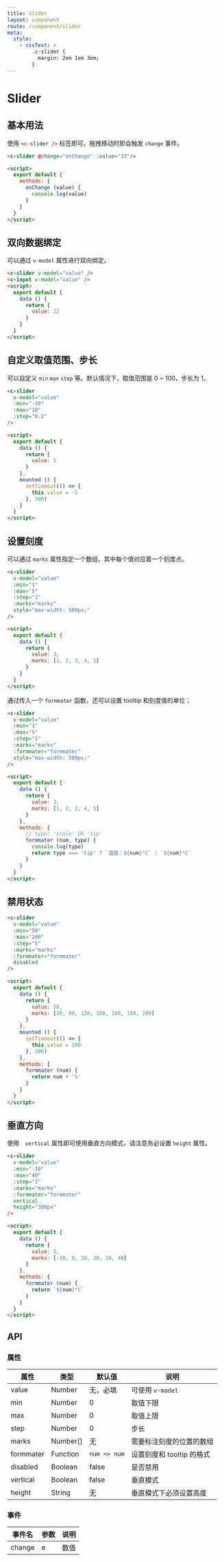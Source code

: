 ```yaml
---
title: Slider
layout: component
route: /component/slider
meta:
  style:
    - cssText: >
        .c-slider {
          margin: 2em 1em 3em;
        }
---
```


# Slider

## 基本用法

使用 `<c-slider />` 标签即可。拖拽移动时即会触发 `change` 事件。

```html
<c-slider @change="onChange" :value="33"/>

<script>
  export default {
    methods: {
      onChange (value) {
        console.log(value)
      }
    }
  }
</script>
```

## 双向数据绑定

可以通过 `v-model` 属性进行双向绑定。

```html
<c-slider v-model="value" />
<c-input v-model="value" />
<script>
  export default {
    data () {
      return {
        value: 22
      }
    }
  }
</script>
```

## 自定义取值范围、步长

可以自定义 `min` `max` `step` 等。默认情况下，取值范围是 0 ~ 100，步长为 1。

```html
<c-slider
  v-model="value"
  :min="-10"
  :max="10"
  :step="0.2"
/>

<script>
  export default {
    data () {
      return {
        value: 5
      }
    },
    mounted () {
      setTimeout(() => {
        this.value = -5
      }, 300)
    }
  }
</script>
```

## 设置刻度

可以通过 `marks` 属性指定一个数组，其中每个值对应着一个刻度点。

```html
<c-slider
  v-model="value"
  :min="1"
  :max="5"
  :step="1"
  :marks="marks"
  style="max-width: 500px;"
/>

<script>
  export default {
    data () {
      return {
        value: 3,
        marks: [1, 2, 3, 4, 5]
      }
    }
  }
</script>
```

通过传入一个 `formmater` 函数，还可以设置 tooltip 和刻度值的单位；

```html
<c-slider
  v-model="value"
  :min="1"
  :max="5"
  :step="1"
  :marks="marks"
  :formmater="formmater"
  style="max-width: 500px;"
/>

<script>
  export default {
    data () {
      return {
        value: 3,
        marks: [1, 2, 3, 4, 5]
      }
    },
    methods: {
      // type: 'scale' OR 'tip'
      formmater (num, type) {
        console.log(type)
        return type === 'tip' ? `温度：${num}°C` : `${num}°C`
      }
    }
  }
</script>
```

## 禁用状态

```html
<c-slider
  v-model="value"
  :min="50"
  :max="200"
  :step="5"
  :marks="marks"
  :formmater="formmater"
  disabled
/>

<script>
  export default {
    data () {
      return {
        value: 50,
        marks: [20, 80, 120, 160, 160, 180, 200]
      }
    },
    mounted () {
      setTimeout(() => {
        this.value = 100
      }, 300)
    },
    methods: {
      formmater (num) {
        return num + '%'
      }
    }
  }
</script>
```

## 垂直方向

使用　`vertical` 属性即可使用垂直方向模式，请注意务必设置 `height` 属性。

```html
<c-slider
  v-model="value"
  :min="-10"
  :max="40"
  :step="1"
  :marks="marks"
  :formmater="formmater"
  vertical
  height="300px"
/>

<script>
  export default {
    data () {
      return {
        value: 5,
        marks: [-10, 0, 10, 20, 30, 40]
      }
    },
    methods: {
      formmater (num) {
        return `${num}°C`
      }
    }
  }
</script>
```

## API

### 属性

| 属性 | 类型 | 默认值 | 说明 |
|-----|------|--------|------|
| value | Number | 无，必填 | 可使用 `v-model` |
| min | Number |  0 | 取值下限 |
| max | Number |  0 | 取值上限 |
| step | Number |  0 | 步长 |
| marks | Number[] | 无 | 需要标注刻度的位置的数组 |
| formmater | Function | `num => num` | 设置刻度和 tooltip 的格式 |
| disabled | Boolean | false | 是否禁用 |
| vertical | Boolean | false | 垂直模式 |
| height | String | 无 | 垂直模式下必须设置高度 |

### 事件

|事件名| 参数 | 说明 |
|------|-------|-------|
| change | e | 数值 |
